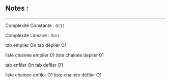 ## Notes :

--------------

Complexité Constante : ```O(1)```

Complexité Linéaire : ```O(n)```


tzb empiler On
tab dépiler O1

liste chainée empiler 01
liste chainée depiler 01


tab enfiler On
tab defiler O1

liste chainée enfiler O1
liste chainée défiler O1
